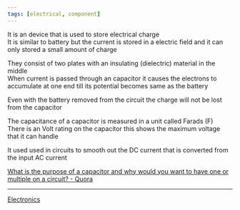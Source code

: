 ```yaml
---
tags: [electrical, component]
---
```


It is an device that is used to store electrical charge  
It is similar to battery but the current is stored in a electric field and it can only stored a small amount of charge

They consist of two plates with an insulating (dielectric) material in the middle  
When current is passed through an capacitor it causes the electrons to accumulate at one end till its potential becomes same as the battery

Even with the battery removed from the circuit the charge will not be lost from the capacitor

The capacitance of a capacitor is measured in a unit called Farads (F)  
There is an Volt rating on the capacitor this shows the maximum voltage that it can handle

It used used in circuits to smooth out the DC current that is converted from the input AC current

[What is the purpose of a capacitor and why would you want to have one or multiple on a circuit? - Quora](https://www.quora.com/What-is-the-purpose-of-a-capacitor-and-why-would-you-want-to-have-one-or-multiple-on-a-circuit)

---

[Electronics](../Electronics.md)
